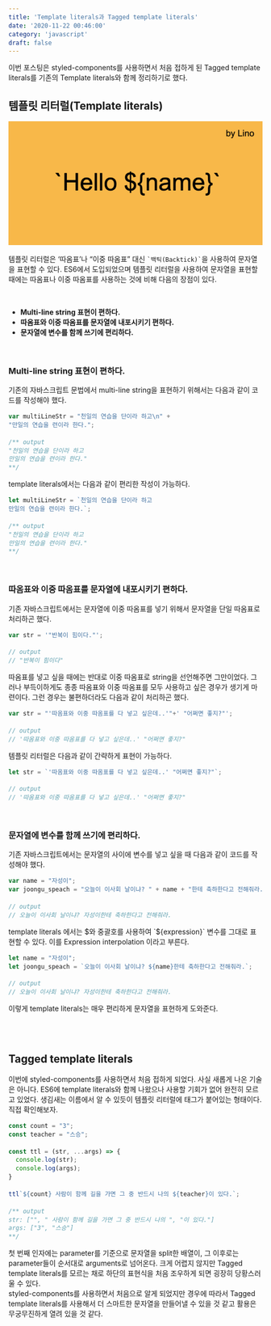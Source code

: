 ```yaml
---
title: 'Template literals과 Tagged template literals'
date: '2020-11-22 00:46:00'
category: 'javascript'
draft: false
---
```


이번 포스팅은 styled-components를 사용하면서 처음 접하게 된 Tagged template literals를 기존의 Template literals와 함께 정리하기로 했다.

## 템플릿 리터럴(Template literals)

![template literal main image](./images/template_literal.jpg)

템플릿 리터럴은 ‘따옴표’나 “이중 따옴표” 대신 ``` `백틱(Backtick)` ```을 사용하여 문자열을 표현할 수 있다. ES6에서 도입되었으며 템플릿 리터럴을 사용하여 문자열을 표현할 때에는 따옴표나 이중 따옴표를 사용하는 것에 비해 다음의 장점이 있다.

<br>

- **Multi-line string 표현이 편하다.**
- **따옴표와 이중 따옴표를 문자열에 내포시키기 편하다.**
- **문자열에 변수를 함께 쓰기에 편리하다.**

<br>

### Multi-line string 표현이 편하다.

기존의 자바스크립트 문법에서 multi-line string을 표현하기 위해서는 다음과 같이 코드를 작성해야 했다.

~~~javascript
var multiLineStr = "천일의 연습을 단이라 하고\n" +
"만일의 연습을 련이라 한다.";

/** output
"천일의 연습을 단이라 하고
만일의 연습을 련이라 한다."
**/
~~~

template literals에서는 다음과 같이 편리한 작성이 가능하다.

~~~javascript
let multiLineStr = `천일의 연습을 단이라 하고
만일의 연습을 련이라 한다.`;

/** output
"천일의 연습을 단이라 하고
만일의 연습을 련이라 한다."
**/
~~~

<br>

### 따옴표와 이중 따옴표를 문자열에 내포시키기 편하다.

기존 자바스크립트에서는 문자열에 이중 따옴표를 넣기 위해서 문자열을 단일 따옴표로 처리하곤 했다.

~~~javascript
var str = '"반복이 힘이다."';

// output
// "반복이 힘이다"
~~~

따옴표를 넣고 싶을 때에는 반대로 이중 따옴표로 string을 선언해주면 그만이었다. 그러나 부득이하게도 종종 따옴표와 이중 따옴표를 모두 사용하고 싶은 경우가 생기게 마련이다. 그런 경우는 불편하더라도 다음과 같이 처리하곤 했다.

~~~javascript
var str = "'따옴표와 이중 따옴표를 다 넣고 싶은데..'"+' "어쩌면 좋지?"';

// output
// '따옴표와 이중 따옴표를 다 넣고 싶은데..' "어쩌면 좋지?"
~~~

템플릿 리터럴은 다음과 같이 간략하게 표현이 가능하다.

~~~javascript
let str = `'따옴표와 이중 따옴표를 다 넣고 싶은데..' "어쩌면 좋지?"`;

// output
// '따옴표와 이중 따옴표를 다 넣고 싶은데..' "어쩌면 좋지?"
~~~

<br>

### 문자열에 변수를 함께 쓰기에 편리하다.

기존 자바스크립트에서는 문자열의 사이에 변수를 넣고 싶을 때 다음과 같이 코드를 작성해야 했다.

~~~javascript
var name = "자성이";
var joongu_speach = "오늘이 이사회 날이냐? " + name + "한테 축하한다고 전해줘라.";

// output
// 오늘이 이사회 날이냐? 자성이한테 축하한다고 전해줘라.
~~~

template literals 에서는 $와 중괄호를 사용하여 `${expression}` 변수를 그대로 표현할 수 있다. 이를 Expression interpolation 이라고 부른다.

~~~javascript
let name = "자성이";
let joongu_speach = `오늘이 이사회 날이냐? ${name}한테 축하한다고 전해줘라.`;

// output
// 오늘이 이사회 날이냐? 자성이한테 축하한다고 전해줘라.
~~~

이렇게 template literals는 매우 편리하게 문자열을 표현하게 도와준다.

<br>
<br>

## Tagged template literals

이번에 styled-components를 사용하면서 처음 접하게 되었다. 사실 새롭게 나온 기술은 아니다. ES6에 template literals와 함께 나왔으나 사용할 기회가 없어 완전히 모르고 있었다. 생김새는 이름에서 알 수 있듯이 템플릿 리터럴에 태그가 붙어있는 형태이다. 직접 확인해보자.

~~~javascript
const count = "3";
const teacher = "스승";

const ttl = (str, ...args) => {
  console.log(str);
  console.log(args);
}

ttl`${count} 사람이 함께 길을 가면 그 중 반드시 나의 ${teacher}이 있다.`;

/** output
str: ["", " 사람이 함께 길을 가면 그 중 반드시 나의 ", "이 있다."]
args: ["3", "스승"]
**/
~~~

첫 번째 인자에는 parameter를 기준으로 문자열을 split한 배열이, 그 이후로는 parameter들이 순서대로
arguments로 넘어온다. 크게 어렵지 않지만 Tagged template literals를 모르는 채로 하단의 표현식을 처음 조우하게 되면 굉장히 당황스러울 수 있다.
<br>
styled-components를 사용하면서 처음으로 알게 되었지만 경우에 따라서 Tagged template literals를 사용해서 더 스마트한 문자열을 만들어낼 수 있을 것 같고 활용은 무궁무진하게 열려 있을 것 같다.
